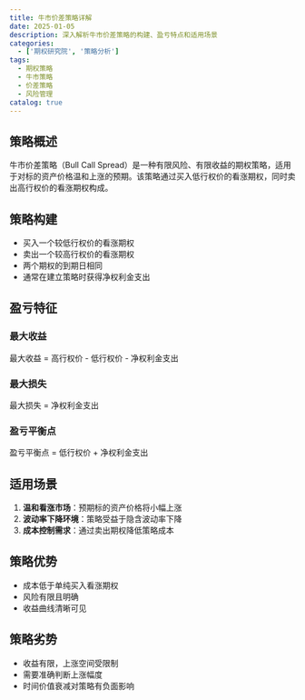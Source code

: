 ```yaml
---
title: 牛市价差策略详解
date: 2025-01-05
description: 深入解析牛市价差策略的构建、盈亏特点和适用场景
categories:
  - ['期权研究院', '策略分析']
tags:
  - 期权策略
  - 牛市策略
  - 价差策略
  - 风险管理
catalog: true
---
```


## 策略概述

牛市价差策略（Bull Call Spread）是一种有限风险、有限收益的期权策略，适用于对标的资产价格温和上涨的预期。该策略通过买入低行权价的看涨期权，同时卖出高行权价的看涨期权构成。

## 策略构建

- 买入一个较低行权价的看涨期权
- 卖出一个较高行权价的看涨期权
- 两个期权的到期日相同
- 通常在建立策略时获得净权利金支出

## 盈亏特征

### 最大收益

最大收益 = 高行权价 - 低行权价 - 净权利金支出

### 最大损失

最大损失 = 净权利金支出

### 盈亏平衡点

盈亏平衡点 = 低行权价 + 净权利金支出

## 适用场景

1. **温和看涨市场**：预期标的资产价格将小幅上涨
2. **波动率下降环境**：策略受益于隐含波动率下降
3. **成本控制需求**：通过卖出期权降低策略成本

## 策略优势

- 成本低于单纯买入看涨期权
- 风险有限且明确
- 收益曲线清晰可见

## 策略劣势

- 收益有限，上涨空间受限制
- 需要准确判断上涨幅度
- 时间价值衰减对策略有负面影响
